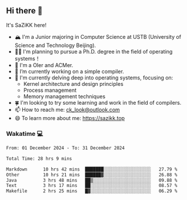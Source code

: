 ## Hi there 👋

It's SaZiKK here!

- 🏔️ I'm a Junior majoring in Computer Science  at USTB (University of Science and Technology Beijing).
- 🧑‍🎓 I'm planning to pursue a Ph.D. degree in the field of operating systems！
- 🚀 I'm a OIer and ACMer.
- 🔭 I’m currently working on a simple compiler.
- 🌱 I'm currently delving deep into operating systems, focusing on:
  - Kernel architecture and design principles
  - Process management
  - Memory management techniques
- 🍀 I'm looking to try some learning and work in the field of compilers.
- 📫 How to reach me: ck_look@outlook.com
- 😄 To learn more about me: https://sazikk.top

  
<!--
**SaZiKK/SaZiKK** is a ✨ _special_ ✨ repository because its `README.md` (this file) appears on your GitHub profile.

Here are some ideas to get you started:

- 🔭 I’m currently working on ...
- 🌱 I’m currently learning ...
- 👯 I’m looking to collaborate on ...
- 🤔 I’m looking for help with ...
- 💬 Ask me about ...
- 📫 How to reach me: ...
- 😄 Pronouns: ...
- ⚡ Fun fact: ...
-->

### Wakatime 💻

<!--START_SECTION:waka-->

```txt
From: 01 December 2024 - To: 31 December 2024

Total Time: 28 hrs 9 mins

Markdown      10 hrs 42 mins  ███████░░░░░░░░░░░░░░░░░░   27.79 %
Other         10 hrs 21 mins  ██████▓░░░░░░░░░░░░░░░░░░   26.88 %
Java          3 hrs 48 mins   ██▒░░░░░░░░░░░░░░░░░░░░░░   09.88 %
Text          3 hrs 17 mins   ██░░░░░░░░░░░░░░░░░░░░░░░   08.57 %
Makefile      2 hrs 25 mins   █▓░░░░░░░░░░░░░░░░░░░░░░░   06.29 %
```

<!--END_SECTION:waka-->
